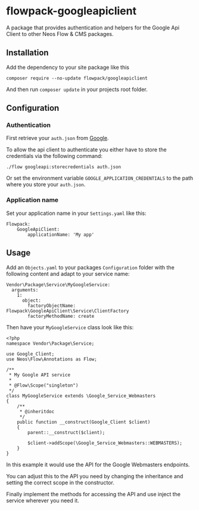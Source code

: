 # flowpack-googleapiclient

A package that provides authentication and helpers for the Google Api Client to other Neos Flow & CMS packages.

## Installation

Add the dependency to your site package like this

    composer require --no-update flowpack/googleapiclient
    
And then run `composer update` in your projects root folder.

## Configuration

### Authentication

First retrieve your `auth.json` from [Google](https://cloud.google.com/docs/authentication/production).

To allow the api client to authenticate you either have to store
the credentials via the following command:

    ./flow googleapi:storecredentials auth.json

Or set the environment variable `GOOGLE_APPLICATION_CREDENTIALS` to the path where you store your `auth.json`.

### Application name

Set your application name in your `Settings.yaml` like this:

    Flowpack:
        GoogleApiClient:
            applicationName: 'My app' 

## Usage

Add an `Objects.yaml` to your packages `Configuration` folder with the following content and adapt to your service name:

    Vendor\Package\Service\MyGoogleService:
      arguments:
        1:
          object:
            factoryObjectName: Flowpack\GoogleApiClient\Service\ClientFactory
            factoryMethodName: create
            
Then have your `MyGoogleService` class look like this:

    <?php
    namespace Vendor\Package\Service;
    
    use Google_Client;
    use Neos\Flow\Annotations as Flow;
    
    /**
     * My Google API service
     *
     * @Flow\Scope("singleton")
     */
    class MyGoogleService extends \Google_Service_Webmasters
    {
        /**
         * @inheritdoc
         */
        public function __construct(Google_Client $client)
        {
            parent::__construct($client);
    
            $client->addScope(\Google_Service_Webmasters::WEBMASTERS);
        }
    }

In this example it would use the API for the Google Webmasters endpoints.

You can adjust this to the API you need by changing the inheritance and setting the correct scope in the constructor.

Finally implement the methods for accessing the API and use inject the service wherever you need it.
